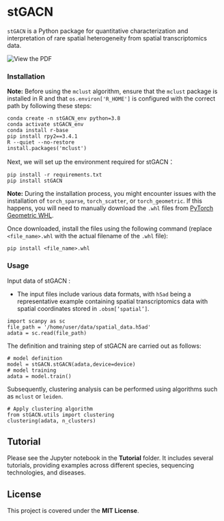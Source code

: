 # stGACN

`stGACN` is a Python package for quantitative characterization and interpretation of rare spatial heterogeneity from spatial transcriptomics data. 

![View the PDF](./Framework.jpg)

### Installation
**Note:** Before using the `mclust` algorithm, ensure that the `mclust` package is installed in R and that `os.environ['R_HOME']` is configured with the correct path by following these steps:

```
conda create -n stGACN_env python=3.8
conda activate stGACN_env
conda install r-base
pip install rpy2==3.4.1
R --quiet --no-restore
install.packages('mclust')
```
Next, we will set up the environment required for stGACN：
```
pip install -r requirements.txt
pip install stGACN
```
**Note:** During the installation process, you might encounter issues with the installation of `torch_sparse`, `torch_scatter`, or `torch_geometric`. If this happens, you will need to manually download the `.whl` files from [PyTorch Geometric WHL](https://pytorch-geometric.com/whl/). 

Once downloaded, install the files using the following command (replace `<file_name>.whl` with the actual filename of the `.whl` file):
```
pip install <file_name>.whl
```

### Usage
Input data of stGACN :
- The input files include various data formats, with `h5ad` being a representative example containing spatial transcriptomics data with spatial coordinates stored in `.obsm[‘spatial’]`.
```
import scanpy as sc
file_path = '/home/user/data/spatial_data.h5ad'
adata = sc.read(file_path)
```

The definition and training step of stGACN are carried out as follows:
```
# model definition  
model = stGACN.stGACN(adata,device=device)
# model training
adata = model.train()
```

Subsequently, clustering analysis can be performed using algorithms such as `mclust` or `leiden`.

```
# Apply clustering algorithm
from stGACN.utils import clustering
clustering(adata, n_clusters)
```

## Tutorial
Please see the Jupyter notebook in the **Tutorial** folder. It includes several tutorials, providing examples across different species, sequencing technologies, and diseases.

## License
This project is covered under the **MIT License**.

